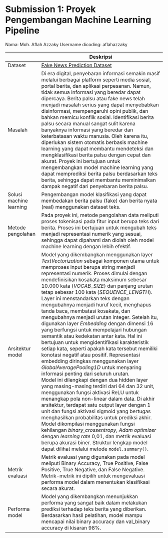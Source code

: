 # Submission 1: Proyek Pengembangan Machine Learning Pipeline
Nama: Moh. Aflah Azzaky
Username dicoding: aflahazzaky

| | Deskripsi |
| ----------- | ----------- |
| Dataset | [Fake News Prediction Dataset](https://www.kaggle.com/datasets/rajatkumar30/fake-news) |
| Masalah | Di era digital, penyebaran informasi semakin masif melalui berbagai platform seperti media sosial, portal berita, dan aplikasi perpesanan. Namun, tidak semua informasi yang beredar dapat dipercaya. Berita palsu atau fake news telah menjadi masalah serius yang dapat menyebabkan disinformasi, mempengaruhi opini publik, dan bahkan memicu konflik sosial. Identifikasi berita palsu secara manual sangat sulit karena banyaknya informasi yang beredar dan keterbatasan waktu manusia. Oleh karena itu, diperlukan sistem otomatis berbasis machine learning yang dapat membantu mendeteksi dan mengklasifikasi berita palsu dengan cepat dan akurat. Proyek ini bertujuan untuk mengembangkan model machine learning yang dapat memprediksi berita palsu berdasarkan teks berita, sehingga dapat membantu meminimalkan dampak negatif dari penyebaran berita palsu. |
| Solusi machine learning | Pengembangan model klasifikasi yang dapat membedakan berita palsu (fake) dan berita nyata (real) menggunakan dataset teks. |
| Metode pengolahan | Pada proyek ini, metode pengolahan data meliputi proses tokenisasi pada fitur input berupa teks dari berita. Proses ini bertujuan untuk mengubah teks menjadi representasi numerik yang sesuai, sehingga dapat dipahami dan diolah oleh model machine learning dengan lebih efektif. |
| Arsitektur model | Model yang dikembangkan menggunakan layer *TextVectorization* sebagai komponen utama untuk memproses input berupa string menjadi representasi numerik. Proses dimulai dengan mendefinisikan kosakata maksimum sebesar 10.000 kata (*VOCAB_SIZE*) dan panjang urutan tetap sebesar 100 kata (*SEQUENCE_LENGTH*). Layer ini menstandarkan teks dengan mengubahnya menjadi huruf kecil, menghapus tanda baca, membatasi kosakata, dan mengubahnya menjadi urutan integer. Setelah itu, digunakan layer *Embedding* dengan dimensi 16 yang berfungsi untuk mempelajari hubungan semantik atau kedekatan antar kata. Hal ini bertujuan untuk mengidentifikasi karakteristik setiap kata, seperti apakah kata tersebut memiliki konotasi negatif atau positif. Representasi embedding diringkas menggunakan layer *GlobalAveragePooling1D* untuk menyaring informasi penting dari seluruh urutan. <br>Model ini dilengkapi dengan dua hidden layer yang masing-masing terdiri dari 64 dan 32 unit, menggunakan fungsi aktivasi ReLU untuk menangkap pola non-linear dalam data. Di akhir arsitektur, terdapat satu output layer dengan 1 unit dan fungsi aktivasi sigmoid yang bertugas menghasilkan probabilitas untuk prediksi akhir. Model dikompilasi menggunakan fungsi kehilangan *binary_crossentropy*, *Adam optimizer* dengan *learning rate* 0,01, dan metrik evaluasi berupa akurasi biner. Struktur lengkap model dapat dilihat melalui metode `model.summary()`. |
| Metrik evaluasi | Metrik evaluasi yang digunakan pada model meliputi Binary Accuracy, True Positive, False Positive, True Negative, dan False Negative. Metrik-metrik ini dipilih untuk mengevaluasi performa model dalam menentukan klasifikasi secara akurat. |
| Performa model | Model yang dikembangkan menunjukkan performa yang sangat baik dalam melakukan prediksi terhadap teks berita yang diberikan. Berdasarkan hasil pelatihan, model mampu mencapai nilai binary accuracy dan val_binary accuracy di kisaran 98%. |
